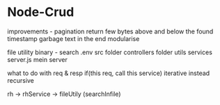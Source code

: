 # Node-Crud
improvements - pagination
return few bytes above and below the found timestamp
garbage text in the end
modularise 

file utility
binary - search
.env
src folder
 controllers folder
 utils
 services
 server.js mein server

 what to do with req & resp
 if(this req, call this service)
 iterative instead recursive


rh -> rhService -> fileUtily (searchInfile)